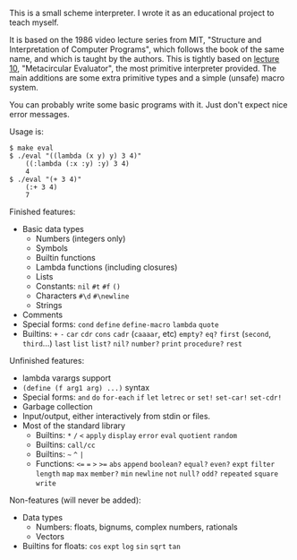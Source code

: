 This is a small scheme interpreter.
I wrote it as an educational project to teach myself.

It is based on the 1986 video lecture series from MIT, "Structure and Interpretation of Computer Programs", which follows the book of the same name, and which is taught by the authors.
This is tightly based on [lecture 10](https://www.youtube.com/watch?v=aAlR3cezPJg), "Metacircular Evaluator", the most primitive interpreter provided. The main additions are some extra primitive types and a simple (unsafe) macro system.

You can probably write some basic programs with it. Just don't expect nice error messages.

Usage is:

```
$ make eval
$ ./eval "((lambda (x y) y) 3 4)"
    ((:lambda (:x :y) :y) 3 4)
    4
$ ./eval "(+ 3 4)"
    (:+ 3 4)
    7
```

Finished features:
- Basic data types
    - Numbers (integers only)
    - Symbols
    - Builtin functions
    - Lambda functions (including closures)
    - Lists
    - Constants: `nil` `#t` `#f` `()`
    - Characters `#\d` `#\newline`
    - Strings
- Comments
- Special forms: `cond` `define` `define-macro` `lambda` `quote`
- Builtins: `+` `-` `car` `cdr` `cons` `cadr` (`caaaar`, etc) `empty?` `eq?` `first` (`second`, `third`...) `last` `list` `list?` `nil?` `number?` `print` `procedure?` `rest`

Unfinished features:
- lambda varargs support
- `(define (f arg1 arg) ...)` syntax
- Special forms: `and` `do` `for-each` `if` `let` `letrec` `or` `set!` `set-car!` `set-cdr!`
- Garbage collection
- Input/output, either interactively from stdin or files.
- Most of the standard library
    - Builtins: `*` `/` `<` `apply` `display` `error` `eval` `quotient` `random`
    - Builtins: `call/cc`
    - Builtins: `~` `^` `|`
    - Functions: `<=` `=` `>` `>=` `abs` `append` `boolean?` `equal?` `even?` `expt` `filter` `length` `map` `max` `member?` `min` `newline` `not` `null?` `odd?` `repeated` `square` `write`

Non-features (will never be added):
- Data types
    - Numbers: floats, bignums, complex numbers, rationals
    - Vectors
- Builtins for floats: `cos` `expt` `log` `sin` `sqrt` `tan`
